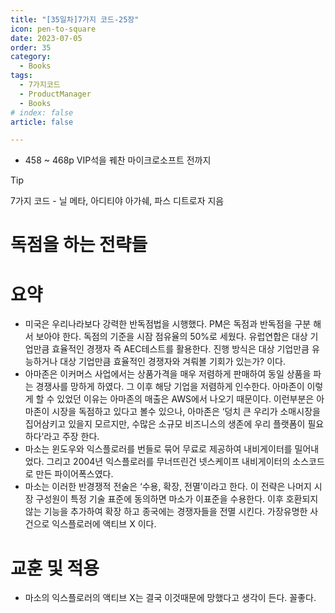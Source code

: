 ```yaml
---
title: "[35일차]7가지 코드-25장"
icon: pen-to-square
date: 2023-07-05
order: 35
category:
  - Books
tags:
  - 7가지코드
  - ProductManager
  - Books
# index: false
article: false

---
```


- 458 ~ 468p VIP석을 꿰찬 마이크로소프트 전까지

<!-- more -->

>[!tip]
>7가지 코드 - 닐 메타, 아디티야 아가쉐, 파스 디트로자 지음


# 독점을 하는 전략들

# 요약

- 미국은 우리나라보다 강력한 반독점법을 시행했다. PM은 독점과 반독점을 구분 해서 보아야 한다. 
독점의 기준을 시잠 점유율의 50%로 세웠다. 
유럽연합은 대상 기업만큼 효율적인 경쟁자 즉 AEC테스트를 활용한다. 진행 방식은 대상 기업만큼 유능하거나 대상 기업만큼 효율적인 경쟁자와 겨뤄볼 기회가 있는가? 이다.
- 아마존은 이커머스 사업에서는 상품가격을 매우 저렴하게 판매하여 동일 상품을 파는 경쟁사를 망하게 하였다. 그 이후 해당 기업을 저렴하게 인수한다. 아마존이 이렇게 할 수 있었던 이유는 아마존의 매출은 AWS에서 나오기 때문이다. 
이런부분은 아마존이 시장을 독점하고 있다고 볼수 있으나, 아마존은 ‘덩치 큰 우리가 소매시장을 집어삼키고 있을지 모르지만, 수많은 소규모 비즈니스의 생존에 우리 플랫폼이 필요하다’라고 주장 한다.
- 마소는 윈도우와 익스플로러를 번들로 묶어 무료로 제공하여 내비게이터를 밀어내었다. 그리고 2004년 익스플로러를 무너뜨린건 넷스케이프 내비게이터의 소스코드로 만든 파이어폭스였다.
- 마소는 이러한 반경쟁적 전술은 ‘수용, 확장, 전멸’이라고 한다. 이 전략은 나머지 시장 구성원이 특정 기술 표준에 동의하면 마소가 이표준을 수용한다. 이후 호환되지 않는 기능을 추가하여 확장 하고 종국에는 경쟁자들을 전멸 시킨다. 
가장유명한 사건으로 익스플로러에 액티브 X 이다.

# 교훈 및 적용

- 마소의 익스플로러의 액티브 X는 결국 이것때문에 망했다고 생각이 든다. 꼴좋다.